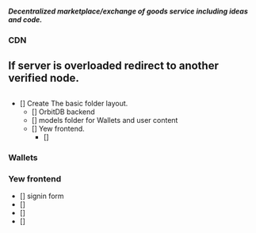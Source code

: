 ##### Decentralized marketplace/exchange of goods service including ideas and code.
### CDN
## If server is overloaded redirect to another verified node.
##
- [] Create The basic folder layout.
    - [] OrbitDB backend
    - [] models folder for Wallets and user content
    - [] Yew frontend.
        - [] 
### Wallets
### Yew frontend
- [] signin form
- []
- []
- []